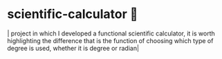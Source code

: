 # scientific-calculator 📱

| 
project in which I developed a functional scientific calculator, it is worth highlighting the difference that is the function of choosing which type of degree is used, whether it is degree or radian|

